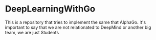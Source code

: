 # DeepLearningWithGo
This is a repository that tries to implement the same that AlphaGo. It's important to say that we are not relationated to DeepMind or another big team, we are just Students
